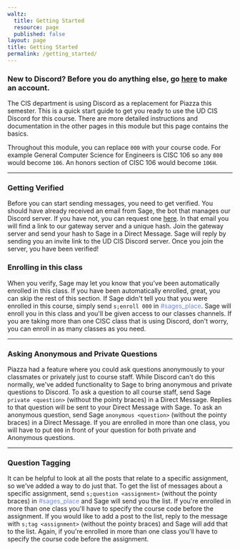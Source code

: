```yaml
---
waltz:
  title: Getting Started
  resource: page
  published: false
layout: page
title: Getting Started
permalink: /getting_started/
---
```

### New to Discord? Before you do anything else, go [here][10] to make an account.
The CIS department is using Discord as a replacement for Piazza this semester. This is a quick start guide to get you
ready to use the UD CIS Discord for this course. There are more detailed instructions and documentation in the other
pages in this module but this page contains the basics.

Throughout this module, you can replace `000` with your course code. For example General Computer Science for Engineers
is CISC 106 so any `000` would become `106`. An honors section of CISC 106 would become `106H`.

* * *

### Getting Verified

Before you can start sending messages, you need to get verified. You should have already received an email from Sage,
the bot that manages our Discord server. If you have not, you can request one [here][9]. In that email you will find a
link to our gateway server and a unique hash. Join the gateway server and send your hash to Sage in a Direct Message. Sage
will reply by sending you an invite link to the UD CIS Discord server. Once you join the server, you have been verified!

### Enrolling in this class

When you verify, Sage may let you know that you've been automatically enrolled in this class. If you have been
automatically enrolled, great, you can skip the rest of this section. If Sage didn't tell you that you were enrolled in
this course, simply send `s;enroll 000` in <span style="color:#7289DA">#sages_place</span>. Sage will enroll you in this class and you'll be given access
to our classes channels. If you are taking more than one CISC class that is using Discord, don't worry, you can enroll
in as many classes as you need.

* * *

### Asking Anonymous and Private Questions

Piazza had a feature where you could ask questions anonymously to your classmates or privately just to course staff.
While Discord can't do this normally, we've added functionality to Sage to bring anonymous and private questions to
Discord. To ask a question to all course staff, send Sage `private <question>` (without the pointy braces) in a Direct
Message. Replies to that question will be sent to your Direct Message with Sage. To ask an anonymous question, send Sage
`anonymous <question>` (without the pointy braces) in a Direct Message. If you are enrolled in more than one class, you
will have to put `000` in front of your question for both private and Anonymous questions.

* * *

### Question Tagging

It can be helpful to look at all the posts that relate to a specific assignment, so we've added a way to do just that.
To get the list of messages about a specific assignment, send `s;question <assignment>` (without the pointy braces) in
<span style="color:#7289DA">#sages_place</span> and Sage will send you the list. If you're enrolled in more than one class you'll have to specify the
course code before the assignment. If you would like to add a post to the list, reply to the message with `s;tag
<assignment>` (without the pointy braces) and Sage will add that to the list. Again, if you're enrolled in more than one
class you'll have to specify the course code before the assignment.

   [9]: https://docs.google.com/forms/d/e/1FAIpQLScvT1qb8yh2W8T2D1JK-QK_kaENRfg9UfXXV1YWQHydVg0d6g/viewform?usp=sf_link
   [10]: https://discord.com/register